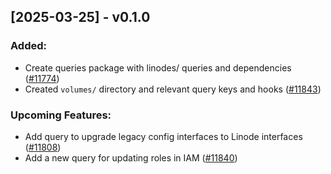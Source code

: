 ## [2025-03-25] - v0.1.0


### Added:

- Create queries package with linodes/ queries and dependencies ([#11774](https://github.com/linode/manager/pull/11774))
- Created `volumes/` directory and relevant query keys and hooks ([#11843](https://github.com/linode/manager/pull/11843))

### Upcoming Features:

- Add query to upgrade legacy config interfaces to Linode interfaces ([#11808](https://github.com/linode/manager/pull/11808))
- Add a new query for updating roles in IAM ([#11840](https://github.com/linode/manager/pull/11840))

